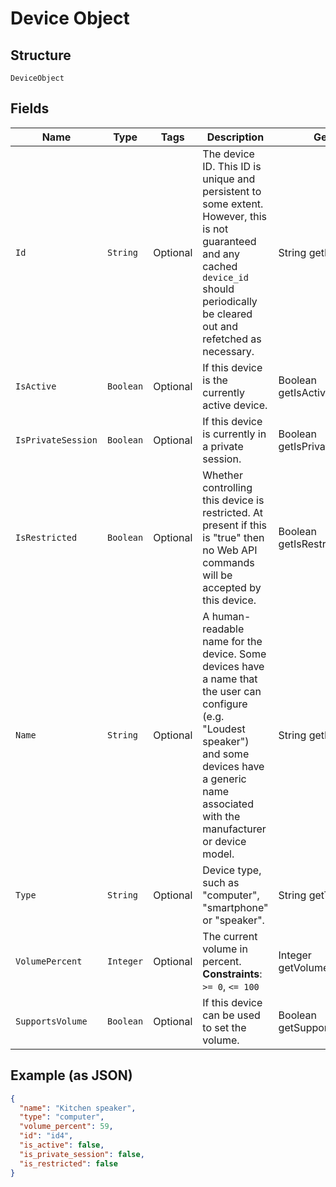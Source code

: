 
# Device Object

## Structure

`DeviceObject`

## Fields

| Name | Type | Tags | Description | Getter | Setter |
|  --- | --- | --- | --- | --- | --- |
| `Id` | `String` | Optional | The device ID. This ID is unique and persistent to some extent. However, this is not guaranteed and any cached `device_id` should periodically be cleared out and refetched as necessary. | String getId() | setId(String id) |
| `IsActive` | `Boolean` | Optional | If this device is the currently active device. | Boolean getIsActive() | setIsActive(Boolean isActive) |
| `IsPrivateSession` | `Boolean` | Optional | If this device is currently in a private session. | Boolean getIsPrivateSession() | setIsPrivateSession(Boolean isPrivateSession) |
| `IsRestricted` | `Boolean` | Optional | Whether controlling this device is restricted. At present if this is "true" then no Web API commands will be accepted by this device. | Boolean getIsRestricted() | setIsRestricted(Boolean isRestricted) |
| `Name` | `String` | Optional | A human-readable name for the device. Some devices have a name that the user can configure (e.g. \"Loudest speaker\") and some devices have a generic name associated with the manufacturer or device model. | String getName() | setName(String name) |
| `Type` | `String` | Optional | Device type, such as "computer", "smartphone" or "speaker". | String getType() | setType(String type) |
| `VolumePercent` | `Integer` | Optional | The current volume in percent.<br>**Constraints**: `>= 0`, `<= 100` | Integer getVolumePercent() | setVolumePercent(Integer volumePercent) |
| `SupportsVolume` | `Boolean` | Optional | If this device can be used to set the volume. | Boolean getSupportsVolume() | setSupportsVolume(Boolean supportsVolume) |

## Example (as JSON)

```json
{
  "name": "Kitchen speaker",
  "type": "computer",
  "volume_percent": 59,
  "id": "id4",
  "is_active": false,
  "is_private_session": false,
  "is_restricted": false
}
```

